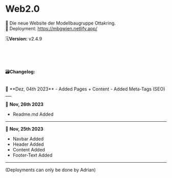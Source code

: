 # Web2.0
📌 Die neue Website der Modellbaugruppe Ottakring.<br>
📡 Deployment: https://mbgwien.netlify.app/

🗓️**Version:** v2.4.9

<br>
<br>
<br>

🗃️**Changelog:**

<br>
📝 **Dez, 04th 2023**
-  Added Pages + Content
- Added Meta-Tags (SEO)
___

📝 **Nov, 26th 2023**
-  Readme.md Added

___

📝 **Nov, 25th 2023**
-  Navbar Added
-  Header Added
-  Content Added
-  Footer-Text Added
___

(Deployments can only be done by Adrian) 
